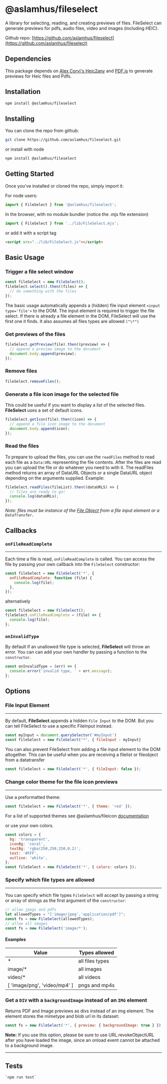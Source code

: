 # @aslamhus/fileselect

A library for selecting, reading, and creating previews of files. FileSelect can generate previews for pdfs, audio files, video and images (including HEIC).

Github repo: [https://github.com/aslamhus/fileselect](https://github.com/aslamhus/fileselect)

## Dependencies

This package depends on [Alex Corvi's Heic2any](https://alexcorvi.github.io/heic2any/) and [PDF.js](https://github.com/mozilla/pdf.js) to generate previews for Heic files and Pdfs.

## Installation

```bash
npm install @aslamhus/fileselect
```

## Installing

You can clone the repo from github:

```bash
git clone https://github.com/aslamhus/fileselect.git
```

or install with node

```bash
npm install @aslamhus/fileselect
```

## Getting Started

Once you've installed or cloned the repo, simply import it:

For node users:

```js
import { FileSelect } from '@aslamhus/fileselect';
```

In the browser, with no module bundler (notice the .mjs file extension)

```js
import { FileSelect } from '../lib/FileSelect.mjs';
```

or add it with a script tag

```html
<script src="../lib/FileSelect.js"></script>
```

## Basic Usage

### Trigger a file select window

```js
const fileSelect = new FileSelect();
fileSelect.select().then((files) => {
  // do something with the files
});
```

The basic usage automatically appends a (hidden) file input element `<input type='file'>` to the DOM. The input element is required to trigger the file select. If there is already a file element in the DOM, FileSelect will use the first one it finds. It also assumes all files types are allowed `("\*")`

### Get previews of the files

```js
fileSelect.getPreview(file).then((preview) => {
  // append a preview image to the document
  document.body.append(preview);
});
```

### Remove files

```js
fileSelect.removeFiles();
```

### Generate a file icon image for the selected file

This could be useful if you want to display a list of the selected files.
**FileSelect** uses a set of default icons.

```js
fileSelect.getIcon(file).then((icon) => {
  // append a file icon image to the document
  document.body.append(icon);
});
```

### Read the files

To prepare to upload the files, you can use the `readFiles` method to read each file as a `Data:URL` representing the file contents. After the files are read you can upload the file or do whatever you need to with it. The readFiles method returns an array of DataURL Objects or a single DataURL object depending on the arguments supplied. Example:

```js
fileSelect.readFiles(fileList).then((dataURLS) => {
  // files are ready to go!
  console.log(dataURLs);
});
```

_Note: files must be instance of the [File Object](https://developer.mozilla.org/en-US/docs/Web/API/File) from a file input element or a `DataTransfer.`_

## Callbacks

### `onFileReadComplete`

---

Each time a file is read, `onFileReadComplete` is called. You can access the file by passing your own callback into the `FileSelect` constructor:

```js
const fileSelect = new FileSelect('*', {
  onFileReadComplete: function (file) {
    console.log(file);
  },
});
```

alternatively

```js
const fileSelect = new FileSelect();
fileSelect.onFileReadComplete = (file) => {
  console.log(file);
};
```

### `onInvalidType`

By default if an unallowed file type is selected, **FileSelect** will throw an error. You can can add your own handler by passing a function to the `constructor`.

```js
const onInvalidType = (err) => {
  console.error('invalid type, ' + err.message);
};
```

## Options

### File Input Element

---

By default, **FileSelect** appends a hidden `File Input` to the DOM. But you can tell FileSelect to use a specific FileInput instead.

```js
const myInput = document.querySelector('#myInput')
const fileSelect = new FileSelect("*", { fileInput : myInput}
```

You can also prevent FileSelect from adding a file input element to the DOM altogether. This can be useful when you are receiving a filelist or fileobject from a datatransfer

```js
const fileSelect = new FileSelect('*', { fileInput: false });
```

### Change color theme for the file icon previews

---

Use a preformatted theme:

```js
const fileSelect = new FileSelect('*', { theme: 'red' });
```

For a list of supported themes see @aslamhus/fileicon [documentation](https://github.com/aslamhus/fileicon#colors)

or use your own colors.

```js
const colors = {
  bg: 'transparent',
  iconBg: 'coral',
  textBg: 'rgba(250,250,250,0.2)',
  text: '#FFF',
  outline: 'white',
};
const fileSelect = new FileSelect('*', { colors: colors });
```

### Specify which file types are allowed

---

You can specify which file types `FileSelect` will accept by passing a string or array of strings as the first argument of the `constructor`:

```js
// allow jpegs and pdfs
let allowedTypes = "['image/jpeg','application/pdf']";
const fs = new FileSelect(allowedTypes);
// allow all images
const fs = new FileSelect('image/*');
```

#### Examples

| Value                        | Types allowed   |
| ---------------------------- | --------------- |
| \*                           | all files types |
| image/\*                     | all images      |
| video/\*                     | all videos      |
| [ 'image/png', 'video/mp4' ] | pngs and mp4s   |

### Get a `DIV` with a `backgroundImage` instead of an `IMG` element

Returns PDF and Image previews as divs instead of an img element.
The element stores the mimetype and blob url in its dataset:

```js
const fs = new FileSelect('*', { preview: { backgroundImage: true } });
```

**Note:**
If you use this option, please be sure to use URL.revokeObjectURL after you have loaded the image, since an onload event cannot be attached to a background image.

---

## Tests

```bash
`npm run test`
```
